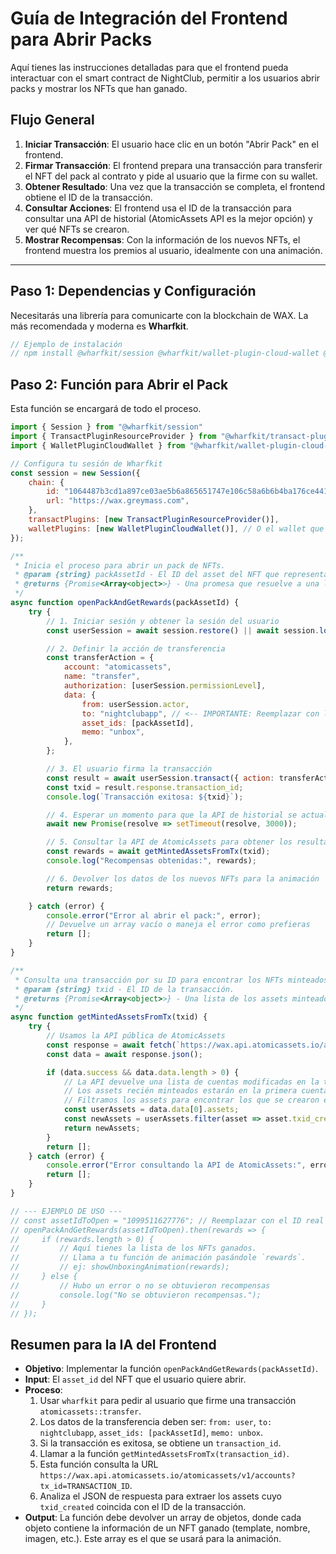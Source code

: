 # Guía de Integración del Frontend para Abrir Packs

Aquí tienes las instrucciones detalladas para que el frontend pueda interactuar con el smart contract de NightClub, permitir a los usuarios abrir packs y mostrar los NFTs que han ganado.

## Flujo General

1.  **Iniciar Transacción**: El usuario hace clic en un botón "Abrir Pack" en el frontend.
2.  **Firmar Transacción**: El frontend prepara una transacción para transferir el NFT del pack al contrato y pide al usuario que la firme con su wallet.
3.  **Obtener Resultado**: Una vez que la transacción se completa, el frontend obtiene el ID de la transacción.
4.  **Consultar Acciones**: El frontend usa el ID de la transacción para consultar una API de historial (AtomicAssets API es la mejor opción) y ver qué NFTs se crearon.
5.  **Mostrar Recompensas**: Con la información de los nuevos NFTs, el frontend muestra los premios al usuario, idealmente con una animación.

---

## Paso 1: Dependencias y Configuración

Necesitarás una librería para comunicarte con la blockchain de WAX. La más recomendada y moderna es **Wharfkit**.

```javascript
// Ejemplo de instalación
// npm install @wharfkit/session @wharfkit/wallet-plugin-cloud-wallet @wharfkit/transact-plugin-resource-provider
```

## Paso 2: Función para Abrir el Pack

Esta función se encargará de todo el proceso.

```javascript
import { Session } from "@wharfkit/session"
import { TransactPluginResourceProvider } from "@wharfkit/transact-plugin-resource-provider"
import { WalletPluginCloudWallet } from "@wharfkit/wallet-plugin-cloud-wallet"

// Configura tu sesión de Wharfkit
const session = new Session({
    chain: {
        id: "1064487b3cd1a897ce03ae5b6a865651747e106c58a6b6b4ba176ce441a46e11", // WAX Mainnet
        url: "https://wax.greymass.com",
    },
    transactPlugins: [new TransactPluginResourceProvider()],
    walletPlugins: [new WalletPluginCloudWallet()], // O el wallet que prefieras
});

/**
 * Inicia el proceso para abrir un pack de NFTs.
 * @param {string} packAssetId - El ID del asset del NFT que representa el pack.
 * @returns {Promise<Array<object>>} - Una promesa que resuelve a una lista de los assets obtenidos.
 */
async function openPackAndGetRewards(packAssetId) {
    try {
        // 1. Iniciar sesión y obtener la sesión del usuario
        const userSession = await session.restore() || await session.login();

        // 2. Definir la acción de transferencia
        const transferAction = {
            account: "atomicassets",
            name: "transfer",
            authorization: [userSession.permissionLevel],
            data: {
                from: userSession.actor,
                to: "nightclubapp", // <-- IMPORTANTE: Reemplazar con la cuenta del contrato
                asset_ids: [packAssetId],
                memo: "unbox",
            },
        };

        // 3. El usuario firma la transacción
        const result = await userSession.transact({ action: transferAction });
        const txid = result.response.transaction_id;
        console.log(`Transacción exitosa: ${txid}`);

        // 4. Esperar un momento para que la API de historial se actualice
        await new Promise(resolve => setTimeout(resolve, 3000));

        // 5. Consultar la API de AtomicAssets para obtener los resultados
        const rewards = await getMintedAssetsFromTx(txid);
        console.log("Recompensas obtenidas:", rewards);

        // 6. Devolver los datos de los nuevos NFTs para la animación
        return rewards;

    } catch (error) {
        console.error("Error al abrir el pack:", error);
        // Devuelve un array vacío o maneja el error como prefieras
        return [];
    }
}

/**
 * Consulta una transacción por su ID para encontrar los NFTs minteados.
 * @param {string} txid - El ID de la transacción.
 * @returns {Promise<Array<object>>} - Una lista de los assets minteados en esa transacción.
 */
async function getMintedAssetsFromTx(txid) {
    try {
        // Usamos la API pública de AtomicAssets
        const response = await fetch(`https://wax.api.atomicassets.io/atomicassets/v1/accounts?tx_id=${txid}`);
        const data = await response.json();

        if (data.success && data.data.length > 0) {
            // La API devuelve una lista de cuentas modificadas en la tx.
            // Los assets recién minteados estarán en la primera cuenta (la del usuario).
            // Filtramos los assets para encontrar los que se crearon en esta transacción.
            const userAssets = data.data[0].assets;
            const newAssets = userAssets.filter(asset => asset.txid_created === txid);
            return newAssets;
        }
        return [];
    } catch (error) {
        console.error("Error consultando la API de AtomicAssets:", error);
        return [];
    }
}

// --- EJEMPLO DE USO ---
// const assetIdToOpen = "1099511627776"; // Reemplazar con el ID real del pack
// openPackAndGetRewards(assetIdToOpen).then(rewards => {
//     if (rewards.length > 0) {
//         // Aquí tienes la lista de los NFTs ganados.
//         // Llama a tu función de animación pasándole `rewards`.
//         // ej: showUnboxingAnimation(rewards);
//     } else {
//         // Hubo un error o no se obtuvieron recompensas
//         console.log("No se obtuvieron recompensas.");
//     }
// });

```

## Resumen para la IA del Frontend

-   **Objetivo**: Implementar la función `openPackAndGetRewards(packAssetId)`.
-   **Input**: El `asset_id` del NFT que el usuario quiere abrir.
-   **Proceso**:
    1.  Usar `wharfkit` para pedir al usuario que firme una transacción `atomicassets::transfer`.
    2.  Los datos de la transferencia deben ser: `from: user`, `to: nightclubapp`, `asset_ids: [packAssetId]`, `memo: unbox`.
    3.  Si la transacción es exitosa, se obtiene un `transaction_id`.
    4.  Llamar a la función `getMintedAssetsFromTx(transaction_id)`.
    5.  Esta función consulta la URL `https://wax.api.atomicassets.io/atomicassets/v1/accounts?tx_id=TRANSACTION_ID`.
    6.  Analiza el JSON de respuesta para extraer los assets cuyo `txid_created` coincida con el ID de la transacción.
-   **Output**: La función debe devolver un array de objetos, donde cada objeto contiene la información de un NFT ganado (template, nombre, imagen, etc.). Este array es el que se usará para la animación. 